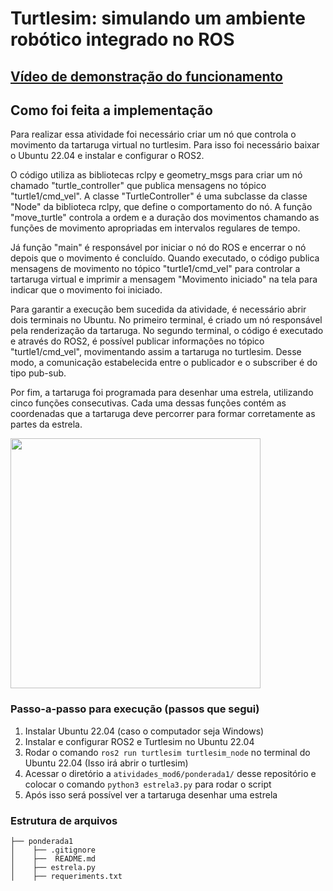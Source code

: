 # Turtlesim: simulando um ambiente robótico integrado no ROS

## [Vídeo de demonstração do funcionamento](https://youtu.be/JymhKMY6EbQ)

## Como foi feita a implementação

Para realizar essa atividade foi necessário criar um nó que controla o movimento da tartaruga virtual no turtlesim. Para isso foi necessário baixar o Ubuntu 22.04 e instalar e configurar o ROS2.

O código utiliza as bibliotecas rclpy e geometry_msgs para criar um nó chamado "turtle_controller" que publica mensagens no tópico "turtle1/cmd_vel". A classe "TurtleController" é uma subclasse da classe "Node" da biblioteca rclpy, que define o comportamento do nó. A função "move_turtle" controla a ordem e a duração dos movimentos chamando as funções de movimento apropriadas em intervalos regulares de tempo. 

Já função "main" é responsável por iniciar o nó do ROS e encerrar o nó depois que o movimento é concluído. Quando executado, o código publica mensagens de movimento no tópico "turtle1/cmd_vel" para controlar a tartaruga virtual e imprimir a mensagem "Movimento iniciado" na tela para indicar que o movimento foi iniciado.

Para garantir a execução bem sucedida da atividade, é necessário abrir dois terminais no Ubuntu. No primeiro terminal, é criado um nó responsável pela renderização da tartaruga. No segundo terminal, o código é executado e através do ROS2, é possível publicar informações no tópico "turtle1/cmd_vel", movimentando assim a tartaruga no turtlesim. Desse modo, a comunicação estabelecida entre o publicador e o subscriber é do tipo pub-sub.

Por fim, a tartaruga foi programada para desenhar uma estrela, utilizando cinco funções consecutivas. Cada uma dessas funções contém as coordenadas que a tartaruga deve percorrer para formar corretamente as partes da estrela.

<img src="https://user-images.githubusercontent.com/99221221/233877543-8e39f7ea-5b9c-4130-b0b7-46db46f5079e.png" width="400" />

### Passo-a-passo para execução (passos que segui)

1. Instalar Ubuntu 22.04 (caso o computador seja Windows)
2. Instalar e configurar ROS2 e Turtlesim no Ubuntu 22.04
3. Rodar o comando `ros2 run turtlesim turtlesim_node` no terminal do Ubuntu 22.04 (Isso irá abrir o turtlesim)
4. Acessar o diretório a `atividades_mod6/ponderada1/` desse repositório e colocar o comando `python3 estrela3.py` para rodar o script
5. Após isso será possível ver a tartaruga desenhar uma estrela

### Estrutura de arquivos

```
├── ponderada1
│    ├── .gitignore
│    ├──  README.md
│    ├── estrela.py
│    ├── requeriments.txt
``` 
